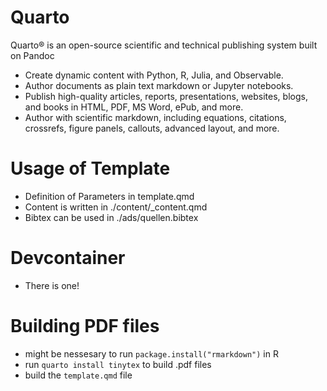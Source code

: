 # Quarto
Quarto® is an open-source scientific and technical publishing system built on Pandoc

-   Create dynamic content with Python, R, Julia, and Observable.
-   Author documents as plain text markdown or Jupyter notebooks.
-   Publish high-quality articles, reports, presentations, websites, blogs, and books in HTML, PDF, MS Word, ePub, and more.
-   Author with scientific markdown, including equations, citations, crossrefs, figure panels, callouts, advanced layout, and more.

# Usage of Template

-   Definition of Parameters in template.qmd
-   Content is written in ./content/_content.qmd
-   Bibtex can be used in ./ads/quellen.bibtex

# Devcontainer

-   There is one!

# Building PDF files
-   might be nessesary to run `package.install("rmarkdown")` in R
-   run `quarto install tinytex` to build .pdf files
-   build the `template.qmd` file
